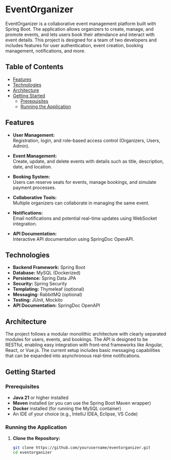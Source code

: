 # EventOrganizer

EventOrganizer is a collaborative event management platform built with Spring Boot. The application allows organizers to create, manage, and promote events, and lets users book their attendance and interact with event details. This project is designed for a team of two developers and includes features for user authentication, event creation, booking management, notifications, and more.

## Table of Contents

- [Features](#features)
- [Technologies](#technologies)
- [Architecture](#architecture)
- [Getting Started](#getting-started)
    - [Prerequisites](#prerequisites)
    - [Running the Application](#running-the-application)

## Features

- **User Management:**  
  Registration, login, and role-based access control (Organizers, Users, Admin).

- **Event Management:**  
  Create, update, and delete events with details such as title, description, date, and location.

- **Booking System:**  
  Users can reserve seats for events, manage bookings, and simulate payment processes.

- **Collaborative Tools:**  
  Multiple organizers can collaborate in managing the same event.

- **Notifications:**  
  Email notifications and potential real-time updates using WebSocket integration.

- **API Documentation:**  
  Interactive API documentation using SpringDoc OpenAPI.

## Technologies

- **Backend Framework:** Spring Boot
- **Database:** MySQL (Dockerized)
- **Persistence:** Spring Data JPA
- **Security:** Spring Security
- **Templating:** Thymeleaf (optional)
- **Messaging:** RabbitMQ (optional)
- **Testing:** JUnit, Mockito
- **API Documentation:** SpringDoc OpenAPI

## Architecture

The project follows a modular monolithic architecture with clearly separated modules for users, events, and bookings. The API is designed to be RESTful, enabling easy integration with front-end frameworks like Angular, React, or Vue.js. The current setup includes basic messaging capabilities that can be expanded into asynchronous real-time notifications.

## Getting Started

### Prerequisites

- **Java 21** or higher installed
- **Maven** installed (or you can use the Spring Boot Maven wrapper)
- **Docker** installed (for running the MySQL container)
- An IDE of your choice (e.g., IntelliJ IDEA, Eclipse, VS Code)

### Running the Application

1. **Clone the Repository:**

   ```bash
   git clone https://github.com/yourusername/eventorganizer.git
   cd eventorganizer
